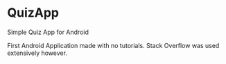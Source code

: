 # QuizApp
Simple Quiz App for Android

First Android Application made with no tutorials. Stack Overflow was used extensively however.
